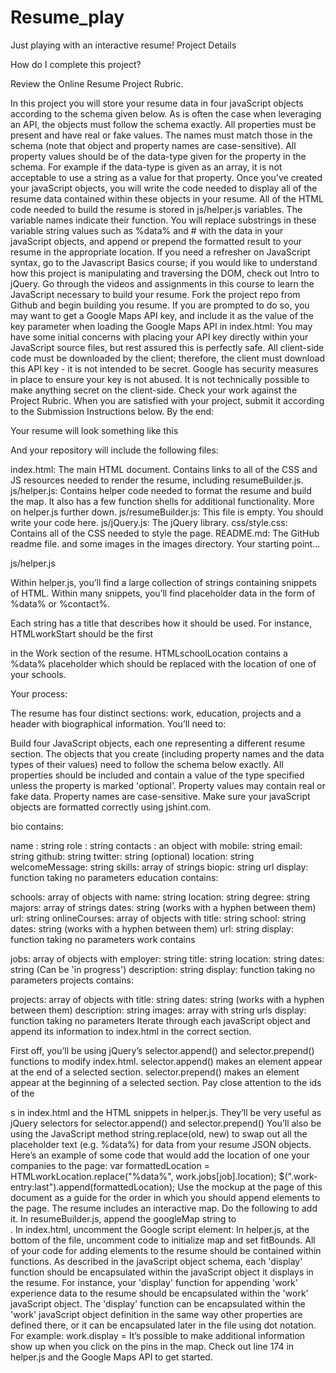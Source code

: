 # Resume_play
Just playing with an interactive resume!
Project Details

How do I complete this project?

Review the Online Resume Project Rubric.

In this project you will store your resume data in four javaScript objects according to the schema given below. As is often the case when leveraging an API, the objects must follow the schema exactly. All properties must be present and have real or fake values. The names must match those in the schema (note that object and property names are case-sensitive). All property values should be of the data-type given for the property in the schema. For example if the data-type is given as an array, it is not acceptable to use a string as a value for that property.
Once you've created your javaScript objects, you will write the code needed to display all of the resume data contained within these objects in your resume.
All of the HTML code needed to build the resume is stored in js/helper.js variables. The variable names indicate their function. You will replace substrings in these variable string values such as %data% and # with the data in your javaScript objects, and append or prepend the formatted result to your resume in the appropriate location.
If you need a refresher on JavaScript syntax, go to the Javascript Basics course; if you would like to understand how this project is manipulating and traversing the DOM, check out Intro to jQuery.
Go through the videos and assignments in this course to learn the JavaScript necessary to build your resume.
Fork the project repo from Github and begin building you resume.
If you are prompted to do so, you may want to get a Google Maps API key, and include it as the value of the key parameter when loading the Google Maps API in index.html: <script src="http://maps.googleapis.com/maps/api/js?libraries=places&key=[YOUR_API_KEY]"></script> You may have some initial concerns with placing your API key directly within your JavaScript source files, but rest assured this is perfectly safe. All client-side code must be downloaded by the client; therefore, the client must download this API key - it is not intended to be secret. Google has security measures in place to ensure your key is not abused. It is not technically possible to make anything secret on the client-side.
Check your work against the Project Rubric.
When you are satisfied with your project, submit it according to the Submission Instructions below.
By the end:

Your resume will look something like this 

And your repository will include the following files:

index.html: The main HTML document. Contains links to all of the CSS and JS resources needed to render the resume, including resumeBuilder.js.
js/helper.js: Contains helper code needed to format the resume and build the map. It also has a few function shells for additional functionality. More on helper.js further down.
js/resumeBuilder.js: This file is empty. You should write your code here.
js/jQuery.js: The jQuery library.
css/style.css: Contains all of the CSS needed to style the page.
README.md: The GitHub readme file.
and some images in the images directory.
Your starting point...

js/helper.js

Within helper.js, you’ll find a large collection of strings containing snippets of HTML. Within many snippets, you’ll find placeholder data in the form of %data% or %contact%.

Each string has a title that describes how it should be used. For instance, HTMLworkStart should be the first <div> in the Work section of the resume. HTMLschoolLocation contains a %data% placeholder which should be replaced with the location of one of your schools.

Your process:

The resume has four distinct sections: work, education, projects and a header with biographical information. You’ll need to:

Build four JavaScript objects, each one representing a different resume section. The objects that you create (including property names and the data types of their values) need to follow the schema below exactly. All properties should be included and contain a value of the type specified unless the property is marked 'optional'. Property values may contain real or fake data. Property names are case-sensitive. Make sure your javaScript objects are formatted correctly using jshint.com.

bio contains:

  name : string
  role : string
  contacts : an object with
        mobile: string
        email: string 
        github: string
        twitter: string (optional)
        location: string
  welcomeMessage: string 
  skills: array of strings
  biopic: string url
  display: function taking no parameters
education contains:

  schools: array of objects with
       name: string
       location: string
       degree: string
       majors: array of strings
       dates: string (works with a hyphen between them)
       url: string
  onlineCourses: array of objects with
       title: string
       school: string
       dates: string (works with a hyphen between them)
       url: string
  display: function taking no parameters
work contains

  jobs: array of objects with
       employer: string 
       title: string 
       location: string 
       dates: string (Can be 'in progress')
       description: string 
  display: function taking no parameters
projects contains:

  projects: array of objects with
        title: string 
        dates: string (works with a hyphen between them)
        description: string
        images: array with string urls
  display: function taking no parameters
Iterate through each javaScript object and append its information to index.html in the correct section.

First off, you’ll be using jQuery’s selector.append() and selector.prepend() functions to modify index.html. selector.append() makes an element appear at the end of a selected section. selector.prepend() makes an element appear at the beginning of a selected section.
Pay close attention to the ids of the <div>s in index.html and the HTML snippets in helper.js. They’ll be very useful as jQuery selectors for selector.append() and selector.prepend()
You’ll also be using the JavaScript method string.replace(old, new) to swap out all the placeholder text (e.g. %data%) for data from your resume JSON objects.
Here’s an example of some code that would add the location of one your companies to the page:
var formattedLocation = HTMLworkLocation.replace("%data%", work.jobs[job].location);
$(".work-entry:last").append(formattedLocation);
Use the mockup at the page of this document as a guide for the order in which you should append elements to the page.
The resume includes an interactive map. Do the following to add it.
In resumeBuilder.js, append the googleMap string to <div id=”mapDiv”>.
In index.html, uncomment the Google script element: <script type="text/javascript" src="http://maps.googleapis.com/maps/api/js?libraries=places"></script>
In helper.js, at the bottom of the file, uncomment code to initialize map and set fitBounds.
All of your code for adding elements to the resume should be contained within functions.
As described in the javaScript object schema, each 'display' function should be encapsulated within the javaScript object it displays in the resume. For instance, your 'display' function for appending 'work' experience data to the resume should be encapsulated within the 'work' javaScript object. The 'display' function can be encapsulated within the 'work' javaScript object definition in the same way other properties are defined there, or it can be encapsulated later in the file using dot notation. For example: work.display =
It’s possible to make additional information show up when you click on the pins in the map. Check out line 174 in helper.js and the Google Maps API to get started.
